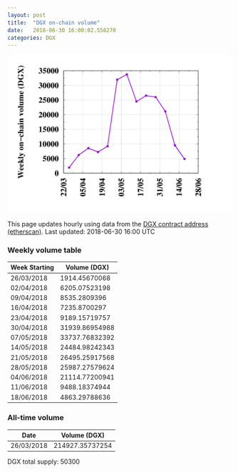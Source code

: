 ```yaml
---
layout: post
title:  "DGX on-chain volume"
date:   2018-06-30 16:00:02.558270
categories: DGX
---
```


![DGX volume graph](dgxvolume_scripts/out.png)


This page updates hourly using data from the [DGX contract address (etherscan)](https://etherscan.io/token/0x4f3afec4e5a3f2a6a1a411def7d7dfe50ee057bf). Last updated:
2018-06-30 16:00 UTC

### Weekly volume table

Week Starting | Volume (DGX)
--- | ---
26/03/2018|1914.45670068
02/04/2018|6205.07523198
09/04/2018|8535.2809396
16/04/2018|7235.8700297
23/04/2018|9189.15719757
30/04/2018|31939.86954988
07/05/2018|33737.76832392
14/05/2018|24484.98242343
21/05/2018|26495.25917568
28/05/2018|25987.27579624
04/06/2018|21114.77200941
11/06/2018|9488.18374944
18/06/2018|4863.29788636


### All-time volume

Date | Volume (DGX)
--- | ---
26/03/2018|214927.35737254

DGX total supply: 50300
